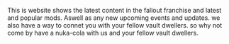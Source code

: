 This is website shows the latest content in the fallout franchise and latest and popular mods. Aswell as any new upcoming events and updates. we also have a way to connet you with your fellow vault dwellers. so why not come by have a nuka-cola with us and your fellow vault dwellers.
